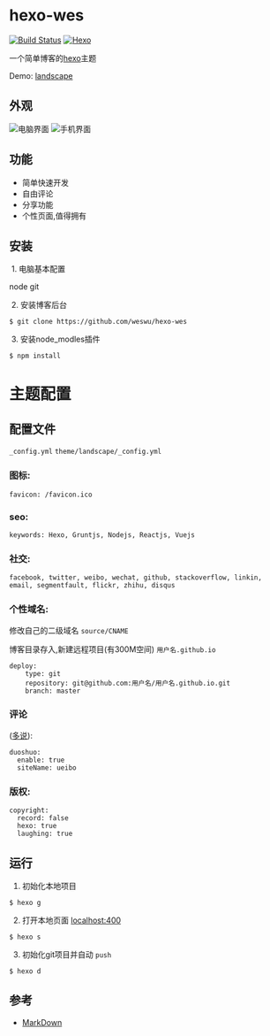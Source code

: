 # hexo-wes
[![Build Status](https://img.shields.io/badge/build-passing-brightgreen.svg)](https://github.com/weswu/hexo-wes)
[![Hexo](https://img.shields.io/badge/hexo-3.2.0+-blue.svg)](https://github.com/hexojs/hexo)

一个简单博客的[hexo](https://hexo.io/themes/)主题

Demo: [landscape](http://hexo.io/hexo-theme-landscape)

## 外观

![电脑界面](http://om1ci69wa.bkt.clouddn.com/hexo-theme-wes-pc.png)
![手机界面](http://om1ci69wa.bkt.clouddn.com/hexo-theme-wes-mobile.png)

## 功能

 - 简单快速开发
 - 自由评论
 - 分享功能
 - 个性页面,值得拥有

## 安装 

  1. 电脑基本配置 
  
  node git
  
  2. 安装博客后台 
  
  ```
  $ git clone https://github.com/weswu/hexo-wes
  ```
  
  3. 安装node_modles插件
  
  ```
  $ npm install
  ```
  
# 主题配置

## 配置文件 

`_config.yml` `theme/landscape/_config.yml`

### 图标: 

`favicon: /favicon.ico`

### seo:

`keywords: Hexo, Gruntjs, Nodejs, Reactjs, Vuejs`

### 社交: 

`facebook, twitter, weibo, wechat, github, stackoverflow, linkin, email, segmentfault, flickr, zhihu, disqus`

### 个性域名: 

修改自己的二级域名 `source/CNAME` 

博客目录存入,新建远程项目(有300M空间) `用户名.github.io` 
 
```
deploy:
    type: git
    repository: git@github.com:用户名/用户名.github.io.git
    branch: master
```

### 评论

([多说](http://duoshuo.com/)): 

```
duoshuo:
  enable: true
  siteName: ueibo
```  

### 版权: 

```
copyright:
  record: false
  hexo: true
  laughing: true
```

## 运行

 1. 初始化本地项目
 
 ```
 $ hexo g
 ```
 
 2. 打开本地页面 [localhost:400](htts://localhost:4000)
 
 ```
 $ hexo s
 ```
 
 3. 初始化git项目并自动 `push`
 
 ```
 $ hexo d
 ```
 
## 参考
 
 - [MarkDown](http://www.markdown.cn/)
